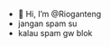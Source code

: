 - 👋 Hi, I’m @Rioganteng
- jangan spam su
- kalau spam gw blok

<!---
Rioganteng/Rioganteng is a ✨ special ✨ repository because its `README.md` (this file) appears on your GitHub profile.
You can click the Preview link to take a look at your changes.
--->
